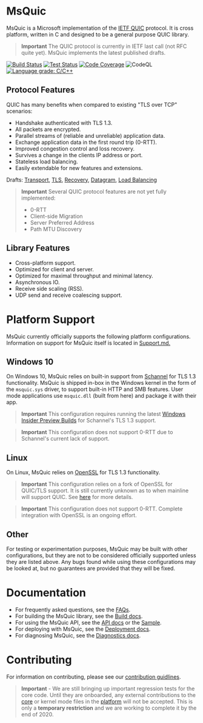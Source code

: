 MsQuic
======

MsQuic is a Microsoft implementation of the [IETF QUIC](https://tools.ietf.org/html/draft-ietf-quic-transport)
protocol. It is cross platform, written in C and designed to be a general purpose QUIC library.

> **Important** The QUIC protocol is currently in IETF last call (not RFC quite yet). MsQuic implements the latest published drafts.

[![Build Status](https://dev.azure.com/ms/msquic/_apis/build/status/CI?branchName=main)](https://dev.azure.com/ms/msquic/_build/latest?definitionId=347&branchName=main) [![Test Status](https://img.shields.io/azure-devops/tests/ms/msquic/347/main)](https://dev.azure.com/ms/msquic/_build/latest?definitionId=347&branchName=main) [![Code Coverage](https://img.shields.io/azure-devops/coverage/ms/msquic/347/main)](https://dev.azure.com/ms/msquic/_build/latest?definitionId=347&branchName=main) ![CodeQL](https://github.com/microsoft/msquic/workflows/CodeQL/badge.svg?branch=main) [![Language grade: C/C++](https://img.shields.io/lgtm/grade/cpp/g/microsoft/msquic.svg?logo=lgtm&logoWidth=18)](https://lgtm.com/projects/g/microsoft/msquic/context:cpp)

## Protocol Features

QUIC has many benefits when compared to existing "TLS over TCP" scenarios:

  * Handshake authenticated with TLS 1.3.
  * All packets are encrypted.
  * Parallel streams of (reliable and unreliable) application data.
  * Exchange application data in the first round trip (0-RTT).
  * Improved congestion control and loss recovery.
  * Survives a change in the clients IP address or port.
  * Stateless load balancing.
  * Easily extendable for new features and extensions.

Drafts: [Transport](https://tools.ietf.org/html/draft-ietf-quic-transport), [TLS](https://tools.ietf.org/html/draft-ietf-quic-tls), [Recovery](https://tools.ietf.org/html/draft-ietf-quic-recovery), [Datagram](https://tools.ietf.org/html/draft-ietf-quic-datagram), [Load Balancing](https://tools.ietf.org/html/draft-ietf-quic-load-balancers)

> **Important** Several QUIC protocol features are not yet fully implemented:
>
>  * 0-RTT
>  * Client-side Migration
>  * Server Preferred Address
>  * Path MTU Discovery

## Library Features

  * Cross-platform support.
  * Optimized for client and server.
  * Optimized for maximal throughput and minimal latency.
  * Asynchronous IO.
  * Receive side scaling (RSS).
  * UDP send and receive coalescing support.

# Platform Support

MsQuic currently officially supports the following platform configurations.
Information on support for MsQuic itself is located in [Support.md.](./docs/Support.md)

## Windows 10

On Windows 10, MsQuic relies on built-in support from [Schannel](https://docs.microsoft.com/en-us/windows/win32/com/schannel) for TLS 1.3 functionality. MsQuic is shipped in-box in the Windows kernel in the form of the `msquic.sys` driver, to support built-in HTTP and SMB features. User mode applications use `msquic.dll` (built from here) and package it with their app.

> **Important** This configuration requires running the latest [Windows Insider Preview Builds](https://insider.windows.com/en-us/) for Schannel's TLS 1.3 support.

> **Important** This configuration does not support 0-RTT due to Schannel's current lack of support.

## Linux

On Linux, MsQuic relies on [OpenSSL](https://www.openssl.org/) for TLS 1.3 functionality.

> **Important** This configuration relies on a fork of OpenSSL for QUIC/TLS support. It is still currently unknown as to when mainline will support QUIC. See [here](https://www.openssl.org/blog/blog/2020/02/17/QUIC-and-OpenSSL/) for more details.

> **Important** This configuration does not support 0-RTT. Complete integration with OpenSSL is an ongoing effort.

## Other

For testing or experimentation purposes, MsQuic may be built with other configurations, but they are not to be considered officially supported unless they are listed above. Any bugs found while using these configurations may be looked at, but no guarantees are provided that they will be fixed.

# Documentation

  * For frequently asked questions, see the [FAQs](./docs/FAQ.md).
  * For building the MsQuic library, see the [Build docs](./docs/BUILD.md).
  * For using the MsQuic API, see the [API docs](./docs/API.md) or the [Sample](./src/tools/sample/sample.cpp).
  * For deploying with MsQuic, see the [Deployment docs](./docs/Deployment.md).
  * For diagnosing MsQuic, see the [Diagnostics docs](./docs/Diagnostics.md).

# Contributing

For information on contributing, please see our [contribution guidlines](./.github/CONTRIBUTING.md).

> **Important** - We are still bringing up important regression tests for the core code. Until they are onboarded, any external contributions to the [core](./src/core) or kernel mode files in the [platform](./src/platform) will not be accepted. This is only a **temporary restriction** and we are working to complete it by the end of 2020.
